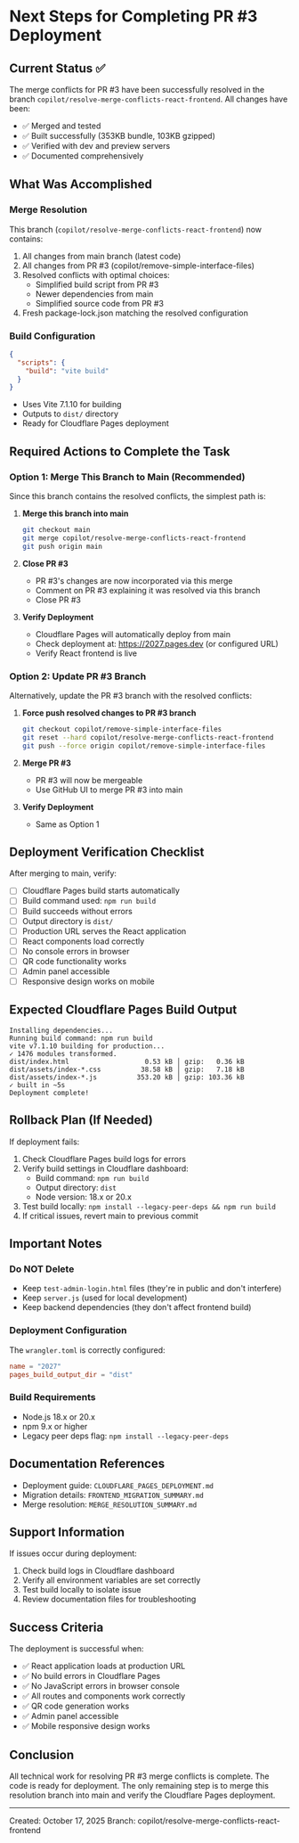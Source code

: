 # Next Steps for Completing PR #3 Deployment

## Current Status ✅
The merge conflicts for PR #3 have been successfully resolved in the branch `copilot/resolve-merge-conflicts-react-frontend`. All changes have been:
- ✅ Merged and tested
- ✅ Built successfully (353KB bundle, 103KB gzipped)
- ✅ Verified with dev and preview servers
- ✅ Documented comprehensively

## What Was Accomplished

### Merge Resolution
This branch (`copilot/resolve-merge-conflicts-react-frontend`) now contains:
1. All changes from main branch (latest code)
2. All changes from PR #3 (copilot/remove-simple-interface-files)
3. Resolved conflicts with optimal choices:
   - Simplified build script from PR #3
   - Newer dependencies from main
   - Simplified source code from PR #3
4. Fresh package-lock.json matching the resolved configuration

### Build Configuration
```json
{
  "scripts": {
    "build": "vite build"
  }
}
```
- Uses Vite 7.1.10 for building
- Outputs to `dist/` directory
- Ready for Cloudflare Pages deployment

## Required Actions to Complete the Task

### Option 1: Merge This Branch to Main (Recommended)
Since this branch contains the resolved conflicts, the simplest path is:

1. **Merge this branch into main**
   ```bash
   git checkout main
   git merge copilot/resolve-merge-conflicts-react-frontend
   git push origin main
   ```

2. **Close PR #3**
   - PR #3's changes are now incorporated via this merge
   - Comment on PR #3 explaining it was resolved via this branch
   - Close PR #3

3. **Verify Deployment**
   - Cloudflare Pages will automatically deploy from main
   - Check deployment at: https://2027.pages.dev (or configured URL)
   - Verify React frontend is live

### Option 2: Update PR #3 Branch
Alternatively, update the PR #3 branch with the resolved conflicts:

1. **Force push resolved changes to PR #3 branch**
   ```bash
   git checkout copilot/remove-simple-interface-files
   git reset --hard copilot/resolve-merge-conflicts-react-frontend
   git push --force origin copilot/remove-simple-interface-files
   ```

2. **Merge PR #3**
   - PR #3 will now be mergeable
   - Use GitHub UI to merge PR #3 into main

3. **Verify Deployment**
   - Same as Option 1

## Deployment Verification Checklist

After merging to main, verify:
- [ ] Cloudflare Pages build starts automatically
- [ ] Build command used: `npm run build`
- [ ] Build succeeds without errors
- [ ] Output directory is `dist/`
- [ ] Production URL serves the React application
- [ ] React components load correctly
- [ ] No console errors in browser
- [ ] QR code functionality works
- [ ] Admin panel accessible
- [ ] Responsive design works on mobile

## Expected Cloudflare Pages Build Output
```
Installing dependencies...
Running build command: npm run build
vite v7.1.10 building for production...
✓ 1476 modules transformed.
dist/index.html                   0.53 kB │ gzip:   0.36 kB
dist/assets/index-*.css          38.58 kB │ gzip:   7.18 kB
dist/assets/index-*.js          353.20 kB │ gzip: 103.36 kB
✓ built in ~5s
Deployment complete!
```

## Rollback Plan (If Needed)
If deployment fails:
1. Check Cloudflare Pages build logs for errors
2. Verify build settings in Cloudflare dashboard:
   - Build command: `npm run build`
   - Output directory: `dist`
   - Node version: 18.x or 20.x
3. Test build locally: `npm install --legacy-peer-deps && npm run build`
4. If critical issues, revert main to previous commit

## Important Notes

### Do NOT Delete
- Keep `test-admin-login.html` files (they're in public and don't interfere)
- Keep `server.js` (used for local development)
- Keep backend dependencies (they don't affect frontend build)

### Deployment Configuration
The `wrangler.toml` is correctly configured:
```toml
name = "2027"
pages_build_output_dir = "dist"
```

### Build Requirements
- Node.js 18.x or 20.x
- npm 9.x or higher
- Legacy peer deps flag: `npm install --legacy-peer-deps`

## Documentation References
- Deployment guide: `CLOUDFLARE_PAGES_DEPLOYMENT.md`
- Migration details: `FRONTEND_MIGRATION_SUMMARY.md`
- Merge resolution: `MERGE_RESOLUTION_SUMMARY.md`

## Support Information
If issues occur during deployment:
1. Check build logs in Cloudflare dashboard
2. Verify all environment variables are set correctly
3. Test build locally to isolate issue
4. Review documentation files for troubleshooting

## Success Criteria
The deployment is successful when:
- ✅ React application loads at production URL
- ✅ No build errors in Cloudflare Pages
- ✅ No JavaScript errors in browser console
- ✅ All routes and components work correctly
- ✅ QR code generation works
- ✅ Admin panel accessible
- ✅ Mobile responsive design works

## Conclusion
All technical work for resolving PR #3 merge conflicts is complete. The code is ready for deployment. The only remaining step is to merge this resolution branch into main and verify the Cloudflare Pages deployment.

---
Created: October 17, 2025
Branch: copilot/resolve-merge-conflicts-react-frontend
